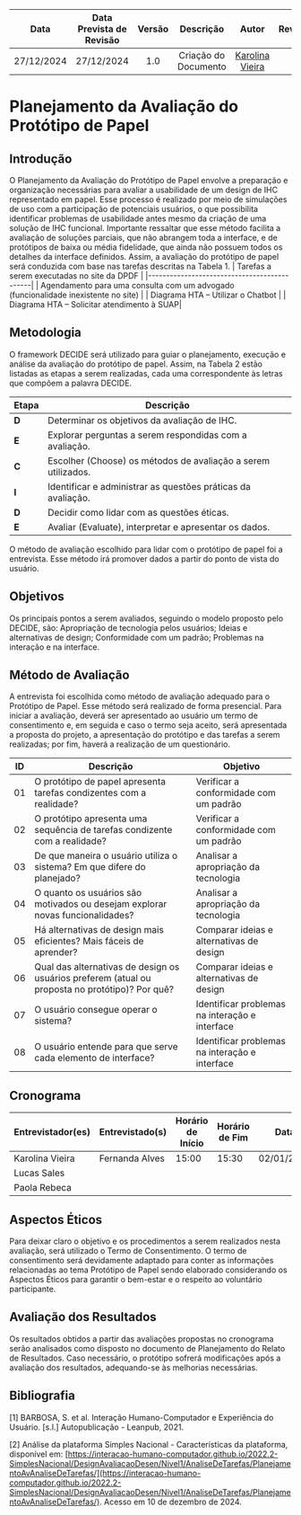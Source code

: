 |    **Data**    | **Data Prevista de Revisão** | **Versão** |        **Descrição**        |                 **Autor**                 |                **Revisor**                 |
|:--------------:|:---------------------------:|:----------:|:---------------------------:|:-----------------------------------------:|:------------------------------------------:|
|  27/12/2024    |        27/12/2024          |    1.0     |     Criação do Documento     | [Karolina Vieira](https://github.com/Karolina91) |  |

# Planejamento da Avaliação do Protótipo de Papel

## Introdução
O Planejamento da Avaliação do Protótipo de Papel envolve a preparação e organização necessárias para avaliar a usabilidade de um design de IHC representado em papel. Esse processo é realizado por meio de simulações de uso com a participação de potenciais usuários, o que possibilita identificar problemas de usabilidade antes mesmo da criação de uma solução de IHC funcional. Importante ressaltar que esse método facilita a avaliação de soluções parciais, que não abrangem toda a interface, e de protótipos de baixa ou média fidelidade, que ainda não possuem todos os detalhes da interface definidos.
Assim, a avaliação do protótipo de papel será conduzida com base nas tarefas descritas na Tabela 1.
| Tarefas a serem executadas no site da DPDF |
|---------------------------------------------|
| Agendamento para uma consulta com um advogado (funcionalidade inexistente no site) |
| Diagrama HTA – Utilizar o Chatbot          |
| Diagrama HTA – Solicitar atendimento à SUAP|

## Metodologia
O framework DECIDE será utilizado para guiar o planejamento, execução e análise da avaliação do protótipo de papel. Assim, na Tabela 2 estão listadas as etapas a serem realizadas, cada uma correspondente às letras que compõem a palavra DECIDE.

| **Etapa** | **Descrição**                                                                 |
|-----------|-------------------------------------------------------------------------------|
| **D**     | Determinar os objetivos da avaliação de IHC.                                 |
| **E**     | Explorar perguntas a serem respondidas com a avaliação.                      |
| **C**     | Escolher (Choose) os métodos de avaliação a serem utilizados.               |
| **I**     | Identificar e administrar as questões práticas da avaliação.                 |
| **D**     | Decidir como lidar com as questões éticas.                                   |
| **E**     | Avaliar (Evaluate), interpretar e apresentar os dados.                      |

O método de avaliação escolhido para lidar com o protótipo de papel foi a entrevista. Esse método irá promover dados a partir do ponto de vista do usuário.

## Objetivos
Os principais pontos a serem avaliados, seguindo o modelo proposto pelo DECIDE, são:
Apropriação de tecnologia pelos usuários;
Ideias e alternativas de design;
Conformidade com um padrão;
Problemas na interação e na interface.

## Método de Avaliação
A entrevista foi escolhida como método de avaliação adequado para o Protótipo de Papel. Esse método será realizado de forma presencial. Para iniciar a avaliação, deverá ser apresentado ao usuário um termo de consentimento e, em seguida e caso o termo seja aceito, será apresentada a proposta do projeto, a apresentação do protótipo e das tarefas a serem realizadas; por fim, haverá a realização de um questionário. 

| ID  | Descrição                                                                                      | Objetivo                               |
|-----|------------------------------------------------------------------------------------------------|---------------------------------------|
| 01  | O protótipo de papel apresenta tarefas condizentes com a realidade?                            | Verificar a conformidade com um padrão |
| 02  | O protótipo apresenta uma sequência de tarefas condizente com a realidade?                     | Verificar a conformidade com um padrão |
| 03  | De que maneira o usuário utiliza o sistema? Em que difere do planejado?                        | Analisar a apropriação da tecnologia   |
| 04  | O quanto os usuários são motivados ou desejam explorar novas funcionalidades?                  | Analisar a apropriação da tecnologia   |
| 05  | Há alternativas de design mais eficientes? Mais fáceis de aprender?                           | Comparar ideias e alternativas de design |
| 06  | Qual das alternativas de design os usuários preferem (atual ou proposta no protótipo)? Por quê?| Comparar ideias e alternativas de design |
| 07  | O usuário consegue operar o sistema?                                                          | Identificar problemas na interação e interface |
| 08  | O usuário entende para que serve cada elemento de interface?                                  | Identificar problemas na interação e interface |

## Cronograma

| **Entrevistador(es)** | **Entrevistado(s)** | **Horário de Início** | **Horário de Fim** | **Data**       |
|------------------------|---------------------|-----------------------|--------------------|----------------|
| Karolina Vieira        | Fernanda Alves     | 15:00                | 15:30             | 02/01/2024     |
| Lucas Sales            |                     |                       |                    |                |
| Paola Rebeca           |                     |                       |                    |                |

## Aspectos Éticos
Para deixar claro o objetivo e os procedimentos a serem realizados nesta avaliação, será utilizado o Termo de Consentimento. O termo de consentimento será devidamente adaptado para conter as informações relacionadas ao tema Protótipo de Papel sendo elaborado considerando os Aspectos Éticos para garantir o bem-estar e o respeito ao voluntário participante.

## Avaliação dos Resultados
Os resultados obtidos a partir das avaliações propostas no cronograma serão analisados como disposto no documento de Planejamento do Relato de Resultados. Caso necessário, o protótipo sofrerá modificações após a avaliação dos resultados, adequando-se às melhorias necessárias.


## Bibliografia
[1] BARBOSA, S. et al. Interação Humano-Computador e Experiência do Usuário. [s.l.] Autopublicação - Leanpub, 2021.

[2] Análise da plataforma Simples Nacional - Características da plataforma, disponível em: [https://interacao-humano-computador.github.io/2022.2-SimplesNacional/DesignAvaliacaoDesen/Nivel1/AnaliseDeTarefas/PlanejamentoAvAnaliseDeTarefas/](https://interacao-humano-computador.github.io/2022.2-SimplesNacional/DesignAvaliacaoDesen/Nivel1/AnaliseDeTarefas/PlanejamentoAvAnaliseDeTarefas/). Acesso em 10 de dezembro de 2024.









